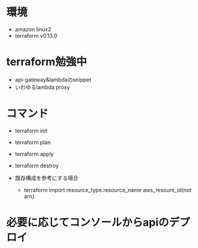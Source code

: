 # 環境
- amazon linux2
- terraform v0.13.0

# terraform勉強中
- api-gateway&lambdaのsnippet
- いわゆるlambda proxy

# コマンド
- terraform init
- terraform plan
- terraform apply
- terraform destroy

- 既存構成を参考にする場合
    - terraform import resource_type.resource_name aws_resoure_id(not arn)

# 必要に応じてコンソールからapiのデプロイ

